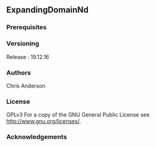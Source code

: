 ## ExpandingDomainNd



### Prerequisites

### Versioning

Release : 19.12.16

### Authors

Chris Anderson

### License

GPLv3  For a copy of the GNU General Public License see <http://www.gnu.org/licenses/>.

### Acknowledgements




